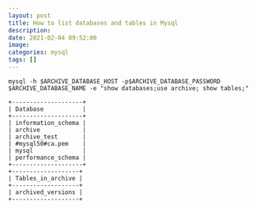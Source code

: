 ```yaml
---
layout: post
title: How to list databases and tables in Mysql
description: 
date: 2021-02-04 09:52:00
image: 
categories: mysql
tags: []
---
```


    mysql -h $ARCHIVE_DATABASE_HOST -p$ARCHIVE_DATABASE_PASSWORD $ARCHIVE_DATABASE_NAME -e "show databases;use archive; show tables;"

    +--------------------+
    | Database           |
    +--------------------+
    | information_schema |
    | archive            |
    | archive_test       |
    | #mysql50#ca.pem    |
    | mysql              |
    | performance_schema |
    +--------------------+
    +-------------------+
    | Tables_in_archive |
    +-------------------+
    | archived_versions |
    +-------------------+